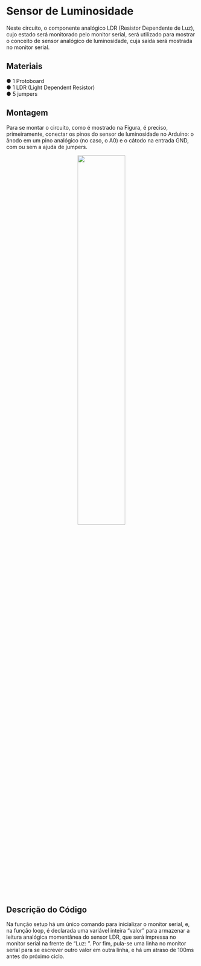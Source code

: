 # Sensor de Luminosidade
Neste circuito, o componente analógico LDR (Resistor Dependente de Luz), cujo estado será monitorado pelo monitor serial, será utilizado para mostrar o conceito de sensor analógico de luminosidade, cuja saída será mostrada no monitor serial. 

## Materiais

●	1 Protoboard </br>
●	1 LDR (Light Dependent Resistor) </br>
●	5 jumpers </br>

## Montagem
Para se montar o circuito, como é mostrado na Figura, é preciso, primeiramente, conectar os pinos do sensor de luminosidade no Arduíno: o ânodo em um pino analógico (no caso, o A0) e o cátodo na entrada GND, com ou sem a ajuda de jumpers.
<div align="center">
<img src="https://user-images.githubusercontent.com/72284498/201551083-ae06da15-f803-4b57-9e7b-cbf52c994aca.png" width=50%>
</div>

## Descrição do Código

Na função setup há um único comando para inicializar o monitor serial, e, na função loop, é declarada uma variável inteira “valor” para armazenar a leitura analógica momentânea do sensor LDR, que será impressa no monitor serial na frente de “Luz: ”. Por fim, pula-se uma linha no monitor serial para se escrever outro valor em outra linha, e há um atraso de 100ms antes do próximo ciclo.
